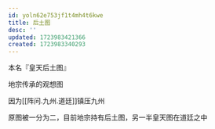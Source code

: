 ```yaml
---
id: yoln62e753jf1t4mh4t6kwe
title: 后土图
desc: ''
updated: 1723983421366
created: 1723983340293
---
```


本名『皇天后土图』

地宗传承的观想图

因为[[阵问.九州.道廷]]镇压九州

原图被一分为二，目前地宗持有后土图，另一半皇天图在道廷之中
